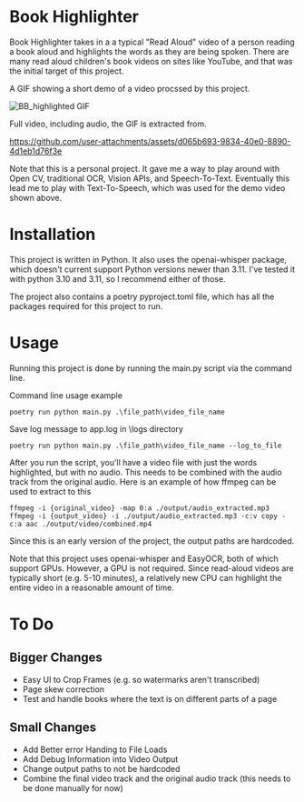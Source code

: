 # Book Highlighter

Book Highlighter takes in a a typical "Read Aloud" video of a person reading a book aloud and highlights the words as they are being spoken.  There are many read aloud children's book videos on sites like YouTube, and that was the initial target of this project.

A GIF showing a short demo of a video procssed by this project.

![BB_highlighted GIF](https://github.com/user-attachments/assets/0b75eae2-b68d-4649-9c6a-d4f68ed49908)

Full video, including audio, the GIF is extracted from.

https://github.com/user-attachments/assets/d065b693-9834-40e0-8890-4d1eb1d76f3e

Note that this is a personal project.  It gave me a way to play around with Open CV, traditional OCR, Vision APIs, and Speech-To-Text.  Eventually this lead me to play with Text-To-Speech, which was used for the demo video shown above.

# Installation 

This project is written in Python.  It also uses the openai-whisper package, which doesn't current support Python versions newer than 3.11. I've tested it with python 3.10 and 3.11, so I recommend either of those.

The project also contains a poetry pyproject.toml file, which has all the packages required for this project to run.

# Usage

Running this project is done by running the main.py script via the command line. 

Command line usage example
```
poetry run python main.py .\file_path\video_file_name
```

Save log message to app.log in \logs directory
```
poetry run python main.py .\file_path\video_file_name --log_to_file
```

After you run the script, you'll have a video file with just the words highlighted, but with no audio.  This needs to be combined with the audio track from the original audio.  Here is an example of how ffmpeg can be used to extract to this

```
ffmpeg -i {original_video} -map 0:a ./output/audio_extracted.mp3
ffmpeg -i {output_video} -i ./output/audio_extracted.mp3 -c:v copy -c:a aac ./output/video/combined.mp4
```

Since this is an early version of the project, the output paths are hardcoded.

Note that this project uses openai-whisper and EasyOCR, both of which support GPUs.  However, a GPU is not required.  Since read-aloud videos are typically short (e.g. 5-10 minutes), a relatively new CPU can highlight the entire video in a reasonable amount of time.

# To Do
## Bigger Changes
- Easy UI to Crop Frames (e.g. so watermarks aren't transcribed)
- Page skew correction
- Test and handle books where the text is on different parts of a page
## Small Changes
- Add Better error Handing to File Loads
- Add Debug Information into Video Output
- Change output paths to not be hardcoded
- Combine the final video track and the original audio track (this needs to be done manually for now)
